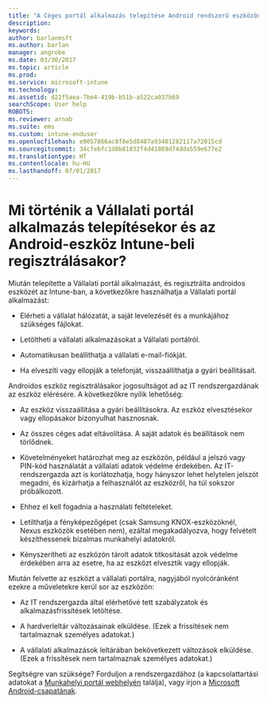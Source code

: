 ```yaml
---
title: "A Céges portál alkalmazás telepítése Android rendszerű eszközön"
description: 
keywords: 
author: barlanmsft
ms.author: barlan
manager: angrobe
ms.date: 03/30/2017
ms.topic: article
ms.prod: 
ms.service: microsoft-intune
ms.technology: 
ms.assetid: d22f5aea-7be4-419b-b51b-a522ca037b69
searchScope: User help
ROBOTS: 
ms.reviewer: arnab
ms.suite: ems
ms.custom: intune-enduser
ms.openlocfilehash: e9057866ac8f8e5d8487a93401282117a72015cd
ms.sourcegitcommit: 34cfebfc1d8b81032f4d41869d74dda559e677e2
ms.translationtype: HT
ms.contentlocale: hu-HU
ms.lasthandoff: 07/01/2017
---
```

# <a name="what-happens-if-you-install-the-company-portal-app-and-enroll-your-android-device-in-intune"></a>Mi történik a Vállalati portál alkalmazás telepítésekor és az Android-eszköz Intune-beli regisztrálásakor?

Miután telepítette a Vállalati portál alkalmazást, és regisztrálta androidos eszközét az Intune-ban, a következőkre használhatja a Vállalati portál alkalmazást:

-   Elérheti a vállalat hálózatát, a saját levelezését és a munkájához szükséges fájlokat.

-   Letöltheti a vállalati alkalmazásokat a Vállalati portálról.

-   Automatikusan beállíthatja a vállalati e-mail-fiókját.

-   Ha elveszíti vagy ellopják a telefonját, visszaállíthatja a gyári beállításait.

Androidos eszköz regisztrálásakor jogosultságot ad az IT rendszergazdának az eszköz elérésére. A következőkre nyílik lehetőség:

-   Az eszköz visszaállítása a gyári beállításokra. Az eszköz elvesztésekor vagy ellopásakor bizonyulhat hasznosnak.

-   Az összes céges adat eltávolítása. A saját adatok és beállítások nem törlődnek.

-   Követelményeket határozhat meg az eszközön, például a jelszó vagy PIN-kód használatát a vállalati adatok védelme érdekében. Az IT-rendszergazda azt is korlátozhatja, hogy hányszor lehet helytelen jelszót megadni, és kizárhatja a felhasználót az eszközről, ha túl sokszor próbálkozott.

-   Ehhez el kell fogadnia a használati feltételeket.

-   Letilthatja a fényképezőgépet (csak Samsung KNOX-eszközöknél, Nexus eszközök esetében nem), ezáltal megakadályozva, hogy felvételt készíthessenek bizalmas munkahelyi adatokról.

-   Kényszerítheti az eszközön tárolt adatok titkosítását azok védelme érdekében arra az esetre, ha az eszközt elvesztik vagy ellopják.

Miután felvette az eszközt a vállalati portálra, nagyjából nyolcóránként ezekre a műveletekre kerül sor az eszközön:

-   Az IT rendszergazda által elérhetővé tett szabályzatok és alkalmazásfrissítések letöltése.

-   A hardverleltár változásainak elküldése. (Ezek a frissítések nem tartalmaznak személyes adatokat.)

-   A vállalati alkalmazások leltárában bekövetkezett változások elküldése. (Ezek a frissítések nem tartalmaznak személyes adatokat.)

Segítségre van szüksége? Forduljon a rendszergazdához (a kapcsolattartási adatokat a [Munkahelyi portál webhelyén](https://portal.manage.microsoft.com) találja), vagy írjon a <a href="mailto:wintunedroidfbk@microsoft.com?subject=I'm having trouble installing the Company Portal app on my Android device&body=Describe the issue you're experiencing here.">Microsoft Android-csapatának</a>.
